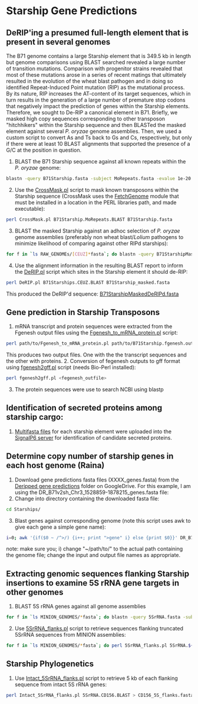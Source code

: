 # Starship Gene Predictions

## DeRIP'ing a presumed full-length element that is present in several genomes
The B71 genome contains a large Starship element that is 349.5 kb in length but genome comparisons using BLAST searched revealed a large number of transition mutations. Comparison with progenitor strains revealed that most of these mutations arose in a series of recent matings that ultimately resulted in the evolution of the wheat blast pathogen and in doing so identified Repeat-Induced Point mutation (RIP) as the mutational process. By its nature, RIP increases the AT-content of its target sequences, which in turn results in the generation of a large number of premature stop codons that negatively impact the prediction of genes within the Starship elements. Therefore, we sought to De-RIP a canonical element in B71. Briefly, we masked high copy sequences corresponding to other transposon "hitchhikers" within the Starship sequence and then BLASTed the masked element against several *P. oryzae* genome assemblies. Then, we used a custom script to convert As and Ts back to Gs and Cs, respectively, but only if there were at least 10 BLAST alignments that supported the presence of a G/C at the position in question.

1. BLAST the B71 Starship sequence against all known repeats within the *P. oryzae* genome:
```bash
blastn -query B71Starship.fasta -subject MoRepeats.fasta -evalue 1e-20 -max_target_seqs 20000 -outfmt '6 qseqid sseqid qstart qend sstart send btop' > B71Starship.MoRepeats.BLAST
```
2. Use the [CrossMask.pl](/scripts/CrossMask.pl) script to mask known transposons within the Starship sequence (CrossMask uses the [FetchGenome](scripts/FetchGenome.pm) module that must be installed in a location in the PERL libraries path, and made executable):
```bash
perl CrossMask.pl B71Starship.MoRepeats.BLAST B71Starship.fasta
```
3. BLAST the masked Starship against an adhoc selection of *P. oryzae* genome assemblies (preferably non wheat blast/*Lolium* pathogens to minimize likelihood of comparing against other RIPd starships):
```bash
for f in `ls RAW_GENOMEs/[CEUZ]*fasta`; do blastn -query B71StarshipMasked.fasta -subject $f -evalue 1e-100 -outfmt 0 >> B71Starships.CEUZ.BLAST; done 
```
4. Use the alignment information in the resulting BLAST report to inform the [DeRIP.pl](/scripts/DeRIP.pl) script which sites in the Starship element it should de-RIP:
```bash
perl DeRIP.pl B71Starships.CEUZ.BLAST B71Starship_masked.fasta
```
This produced the DeRIP'd sequence: [B71StarshipMaskedDeRIPd.fasta](/data/B71StarshipMaskedDeRIPd.fasta)

## Gene prediction in Starship Transposons
1. mRNA transcript and protein sequences were extracted from the Fgenesh output files using the [Fgenesh_to_mRNA_protein.pl](/scripts/Fgenesh_to_mRNA_protein.pl) script:
```bash
perl path/to/Fgenesh_to_mRNA_protein.pl path/to/B71Starship.fgenesh.out
```
This produces two output files. One with the the transcript sequences and the other with proteins.
2. Conversion of fegenesh outputs to gff format using [fgenesh2gff.pl](/scripts/fgenesh2gff.pl) script (needs Bio-Perl installed):
```bash
perl fgenesh2gff.pl <fegenesh_outfile>
```
3. The protein sequences were use to search NCBI using blastp

## Identification of secreted proteins among starship cargo:

1. [Multifasta files](/data/StarshipFastas/) for each starship element were uploaded into the [SignalP6 server](https://services.healthtech.dtu.dk/service.php?SignalP) for identification of candidate secreted proteins.

## Determine copy number of starship genes in each host genome (Raina)
1. Download gene predictions fasta files (XXXX_genes.fasta) from the [Deripped gene predictions](https://drive.google.com/drive/u/0/folders/10hqhFidG4XRdHH0CA26XTvq_yIwpeguB) folder on GoogleDrive. For this example, I am using the DR_B71v2sh_Chr3_1528859-1878215_genes.fasta file:
2. Change into directory containing the downloaded fasta file:
```bash
cd Starships/
```
3. Blast genes against corresponding genome (note this script uses awk to give each gene a simple gene name):
```bash
i=0; awk '{if($0 ~ /^>/) {i++; print ">gene" i} else {print $0}}' DR_B71v2sh_Chr3_1528859-1878215_genes.fasta | blastn -query - -subject ~/path/to/B71v2sh.fasta -outfmt '6 qseqid sseqid qlen pident length mismatch gapopen qstart qend sstart send evalue score' | sort -k1.5,1n -k2.4,2 -k10,10n > B71v2sh_Chr3_1528859-1878215.B71v2sh.BLAST
```
note: make sure you; i) change "~/path/to/" to the actual path containing the genome file; change the input and output file names as appropriate.

## Extracting genomic sequences flanking Starship insertions to examine 5S rRNA gene targets in other genomes
1. BLAST 5S rRNA genes against all genome assemblies
```bash
for f in `ls MINION_GENOMES/*fasta`; do blastn -query 5SrRNA.fasta -subject $f -outfmt 6 > 5SrRNA.${f/_*/}.BLAST; done
```
2. Use [5SrRNA_flanks.pl](/scripts/5SrRNA_flanks.pl) script to retrieve sequences flanking truncated 5SrRNA sequences from MINION assemblies:
```bash
for f in `ls MINION_GENOMES/*fasta`; do perl 5SrRNA_flanks.pl 5SrRNA.${f/_*/}.BLAST $f >> Truncated_5SrRNA_flanks.fasta; done
```
## Starship Phylogenetics
1. Use [Intact_5SrRNA_flanks.pl](/scripts/Intact_5SrRNA_flanks.pl) script to retrieve 5 kb of each flanking sequence from intact 5S rRNA genes:
```bash
perl Intact_5SrRNA_flanks.pl 5SrRNA.CD156.BLAST > CD156_5S_flanks.fasta
```
